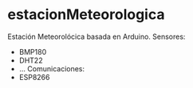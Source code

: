 # estacionMeteorologica
Estación Meteorolócica basada en Arduino.
Sensores:
 * BMP180
 * DHT22
 * ...
Comunicaciones:
 * ESP8266
